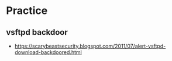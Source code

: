 # Practice

## vsftpd backdoor
- https://scarybeastsecurity.blogspot.com/2011/07/alert-vsftpd-download-backdoored.html
